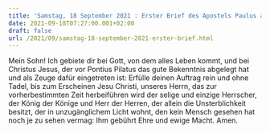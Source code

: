 ```yaml
---
title: 'Samstag, 18 September 2021 : Erster Brief des Apostels Paulus an Timotheus 6,13-16.'
date: 2021-09-18T07:27:00.001+02:00
draft: false
url: /2021/09/samstag-18-september-2021-erster-brief.html
---
```


Mein Sohn! Ich gebiete dir bei Gott, von dem alles Leben kommt, und bei Christus Jesus, der vor Pontius Pilatus das gute Bekenntnis abgelegt hat und als Zeuge dafür eingetreten ist: Erfülle deinen Auftrag rein und ohne Tadel, bis zum Erscheinen Jesu Christi, unseres Herrn, das zur vorherbestimmten Zeit herbeiführen wird der selige und einzige Herrscher, der König der Könige und Herr der Herren, der allein die Unsterblichkeit besitzt, der in unzugänglichem Licht wohnt, den kein Mensch gesehen hat noch je zu sehen vermag: Ihm gebührt Ehre und ewige Macht. Amen.